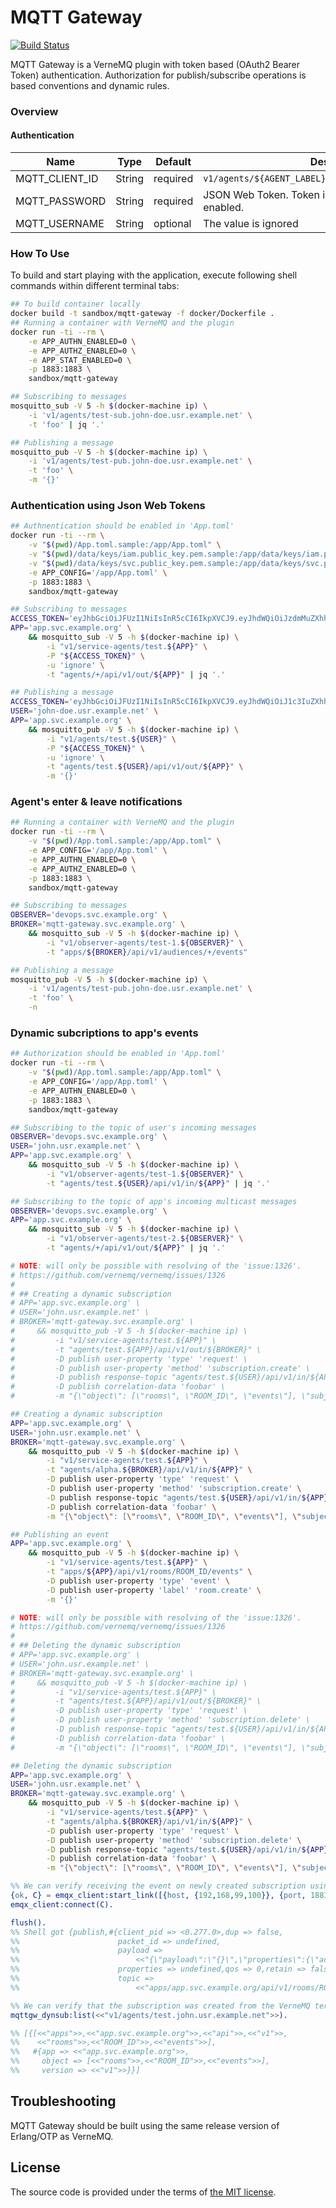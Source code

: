 # MQTT Gateway

[![Build Status][travis-img]][travis]

MQTT Gateway is a VerneMQ plugin with token based (OAuth2 Bearer Token) authentication.
Authorization for publish/subscribe operations is based conventions and dynamic rules.



### Overview

#### Authentication

| Name           |   Type |  Default | Description                                                      |
| -------------- | ------ | -------- | ---------------------------------------------------------------- |
| MQTT_CLIENT_ID | String | required | `v1/agents/${AGENT_LABEL}.${ACCOUNT_LABEL}.${AUDIENCE}`    |
| MQTT_PASSWORD  | String | required | JSON Web Token. Token is required if auhentification is enabled. |
| MQTT_USERNAME  | String | optional | The value is ignored                                             |



### How To Use

To build and start playing with the application,
execute following shell commands within different terminal tabs:

```bash
## To build container locally
docker build -t sandbox/mqtt-gateway -f docker/Dockerfile .
## Running a container with VerneMQ and the plugin
docker run -ti --rm \
    -e APP_AUTHN_ENABLED=0 \
    -e APP_AUTHZ_ENABLED=0 \
    -e APP_STAT_ENABLED=0 \
    -p 1883:1883 \
    sandbox/mqtt-gateway

## Subscribing to messages
mosquitto_sub -V 5 -h $(docker-machine ip) \
    -i 'v1/agents/test-sub.john-doe.usr.example.net' \
    -t 'foo' | jq '.'

## Publishing a message
mosquitto_pub -V 5 -h $(docker-machine ip) \
    -i 'v1/agents/test-pub.john-doe.usr.example.net' \
    -t 'foo' \
    -m '{}'
```



### Authentication using Json Web Tokens

```bash
## Authnentication should be enabled in 'App.toml'
docker run -ti --rm \
    -v "$(pwd)/App.toml.sample:/app/App.toml" \
    -v "$(pwd)/data/keys/iam.public_key.pem.sample:/app/data/keys/iam.public_key.pem.sample" \
    -v "$(pwd)/data/keys/svc.public_key.pem.sample:/app/data/keys/svc.public_key.pem.sample" \
    -e APP_CONFIG='/app/App.toml' \
    -p 1883:1883 \
    sandbox/mqtt-gateway

## Subscribing to messages
ACCESS_TOKEN='eyJhbGciOiJFUzI1NiIsInR5cCI6IkpXVCJ9.eyJhdWQiOiJzdmMuZXhhbXBsZS5vcmciLCJpc3MiOiJzdmMuZXhhbXBsZS5vcmciLCJzdWIiOiJhcHAifQ.zevlp8zOKY12Wjm8GBpdF5vvbsMRYYEutJelODi_Fj0yRI8pHk2xTkVtM8Cl5KcxOtJtHIshgqsWoUxrTvrdvA' \
APP='app.svc.example.org' \
    && mosquitto_sub -V 5 -h $(docker-machine ip) \
        -i "v1/service-agents/test.${APP}" \
        -P "${ACCESS_TOKEN}" \
        -u 'ignore' \
        -t "agents/+/api/v1/out/${APP}" | jq '.'

## Publishing a message
ACCESS_TOKEN='eyJhbGciOiJFUzI1NiIsInR5cCI6IkpXVCJ9.eyJhdWQiOiJ1c3IuZXhhbXBsZS5uZXQiLCJpc3MiOiJpYW0uc3ZjLmV4YW1wbGUubmV0Iiwic3ViIjoiam9obi1kb2UifQ.CjwC4qMT9nGt9oJALiGS6FtpZy3-nhX3L3HyM34Q1sL0P73-7X111A56UlbpQmuu5tGte9-Iu0iMJEYlD5XuGA' \
USER='john-doe.usr.example.net' \
APP='app.svc.example.org' \
    && mosquitto_pub -V 5 -h $(docker-machine ip) \
        -i "v1/agents/test.${USER}" \
        -P "${ACCESS_TOKEN}" \
        -u 'ignore' \
        -t "agents/test.${USER}/api/v1/out/${APP}" \
        -m '{}'
```



### Agent's enter & leave notifications

```bash
## Running a container with VerneMQ and the plugin
docker run -ti --rm \
    -v "$(pwd)/App.toml.sample:/app/App.toml" \
    -e APP_CONFIG='/app/App.toml' \
    -e APP_AUTHN_ENABLED=0 \
    -e APP_AUTHZ_ENABLED=0 \
    -p 1883:1883 \
    sandbox/mqtt-gateway

## Subscribing to messages
OBSERVER='devops.svc.example.org' \
BROKER='mqtt-gateway.svc.example.org' \
    && mosquitto_sub -V 5 -h $(docker-machine ip) \
        -i "v1/observer-agents/test-1.${OBSERVER}" \
        -t "apps/${BROKER}/api/v1/audiences/+/events"

## Publishing a message
mosquitto_pub -V 5 -h $(docker-machine ip) \
    -i 'v1/agents/test-pub.john-doe.usr.example.net' \
    -t 'foo' \
    -n
```



### Dynamic subcriptions to app's events

```bash
## Authorization should be enabled in 'App.toml'
docker run -ti --rm \
    -v "$(pwd)/App.toml.sample:/app/App.toml" \
    -e APP_CONFIG='/app/App.toml' \
    -e APP_AUTHN_ENABLED=0 \
    -p 1883:1883 \
    sandbox/mqtt-gateway

## Subscribing to the topic of user's incoming messages
OBSERVER='devops.svc.example.org' \
USER='john.usr.example.net' \
APP='app.svc.example.org' \
    && mosquitto_sub -V 5 -h $(docker-machine ip) \
        -i "v1/observer-agents/test-1.${OBSERVER}" \
        -t "agents/test.${USER}/api/v1/in/${APP}" | jq '.'

## Subscribing to the topic of app's incoming multicast messages
OBSERVER='devops.svc.example.org' \
APP='app.svc.example.org' \
    && mosquitto_sub -V 5 -h $(docker-machine ip) \
        -i "v1/observer-agents/test-2.${OBSERVER}" \
        -t "agents/+/api/v1/out/${APP}" | jq '.'

# NOTE: will only be possible with resolving of the 'issue:1326'.
# https://github.com/vernemq/vernemq/issues/1326
#
# ## Creating a dynamic subscription
# APP='app.svc.example.org' \
# USER='john.usr.example.net' \
# BROKER='mqtt-gateway.svc.example.org' \
#     && mosquitto_pub -V 5 -h $(docker-machine ip) \
#         -i "v1/service-agents/test.${APP}" \
#         -t "agents/test.${APP}/api/v1/out/${BROKER}" \
#         -D publish user-property 'type' 'request' \
#         -D publish user-property 'method' 'subscription.create' \
#         -D publish response-topic "agents/test.${USER}/api/v1/in/${APP}" \
#         -D publish correlation-data 'foobar' \
#         -m "{\"object\": [\"rooms\", \"ROOM_ID\", \"events\"], \"subject\": \"v1/agents/test.${USER}\"}"

## Creating a dynamic subscription
APP='app.svc.example.org' \
USER='john.usr.example.net' \
BROKER='mqtt-gateway.svc.example.org' \
    && mosquitto_pub -V 5 -h $(docker-machine ip) \
        -i "v1/service-agents/test.${APP}" \
        -t "agents/alpha.${BROKER}/api/v1/in/${APP}" \
        -D publish user-property 'type' 'request' \
        -D publish user-property 'method' 'subscription.create' \
        -D publish response-topic "agents/test.${USER}/api/v1/in/${APP}" \
        -D publish correlation-data 'foobar' \
        -m "{\"object\": [\"rooms\", \"ROOM_ID\", \"events\"], \"subject\": \"v1/agents/test.${USER}\"}"

## Publishing an event
APP='app.svc.example.org' \
    && mosquitto_pub -V 5 -h $(docker-machine ip) \
        -i "v1/service-agents/test.${APP}" \
        -t "apps/${APP}/api/v1/rooms/ROOM_ID/events" \
        -D publish user-property 'type' 'event' \
        -D publish user-property 'label' 'room.create' \
        -m '{}'

# NOTE: will only be possible with resolving of the 'issue:1326'.
# https://github.com/vernemq/vernemq/issues/1326
#
# ## Deleting the dynamic subscription
# APP='app.svc.example.org' \
# USER='john.usr.example.net' \
# BROKER='mqtt-gateway.svc.example.org' \
#     && mosquitto_pub -V 5 -h $(docker-machine ip) \
#         -i "v1/service-agents/test.${APP}" \
#         -t "agents/test.${APP}/api/v1/out/${BROKER}" \
#         -D publish user-property 'type' 'request' \
#         -D publish user-property 'method' 'subscription.delete' \
#         -D publish response-topic "agents/test.${USER}/api/v1/in/${APP}" \
#         -D publish correlation-data 'foobar' \
#         -m "{\"object\": [\"rooms\", \"ROOM_ID\", \"events\"], \"subject\": \"v1/agents/test.${USER}\"}"

## Deleting the dynamic subscription
APP='app.svc.example.org' \
USER='john.usr.example.net' \
BROKER='mqtt-gateway.svc.example.org' \
    && mosquitto_pub -V 5 -h $(docker-machine ip) \
        -i "v1/service-agents/test.${APP}" \
        -t "agents/alpha.${BROKER}/api/v1/in/${APP}" \
        -D publish user-property 'type' 'request' \
        -D publish user-property 'method' 'subscription.delete' \
        -D publish response-topic "agents/test.${USER}/api/v1/in/${APP}" \
        -D publish correlation-data 'foobar' \
        -m "{\"object\": [\"rooms\", \"ROOM_ID\", \"events\"], \"subject\": \"v1/agents/test.${USER}\"}"
```

```erlang
%% We can verify receiving the event on newly created subscription using MQTT client
{ok, C} = emqx_client:start_link([{host, {192,168,99,100}}, {port, 1883}, {proto_ver, v5}, {client_id, <<"v1/agents/test.john.usr.example.net">>}]),
emqx_client:connect(C).

flush().
%% Shell got {publish,#{client_pid => <0.277.0>,dup => false,
%%                      packet_id => undefined,
%%                      payload =>
%%                          <<"{\"payload\":\"{}\",\"properties\":{\"account_label\":\"app\",\"agent_label\":\"test\",\"audience\":\"svc.example.org\",\"label\":\"room.create\",\"type\":\"event\"}}">>,
%%                      properties => undefined,qos => 0,retain => false,
%%                      topic =>
%%                          <<"apps/app.svc.example.org/api/v1/rooms/ROOM_ID/events">>}}
```

```erlang
%% We can verify that the subscription was created from the VerneMQ terminal
mqttgw_dynsub:list(<<"v1/agents/test.john.usr.example.net">>).

%% [{[<<"apps">>,<<"app.svc.example.org">>,<<"api">>,<<"v1">>,
%%    <<"rooms">>,<<"ROOM_ID">>,<<"events">>],
%%   #{app => <<"app.svc.example.org">>,
%%     object => [<<"rooms">>,<<"ROOM_ID">>,<<"events">>],
%%     version => <<"v1">>}}]
```




## Troubleshooting

MQTT Gateway should be built using the same release version of Erlang/OTP as VerneMQ.



## License

The source code is provided under the terms of [the MIT license][license].

[travis]:https://travis-ci.com/netology-group/mqtt-gateway?branch=master
[travis-img]:https://travis-ci.com/netology-group/mqtt-gateway.png?branch=master
[license]:http://www.opensource.org/licenses/MIT
